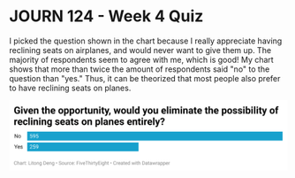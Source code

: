 <h1> JOURN 124 - Week 4 Quiz</h1>
I picked the question shown in the chart because I really appreciate having reclining seats on airplanes, and would never want to give them up. The majority of respondents seem to agree with me, which is good! My chart shows that more than twice the amount of respondents said "no" to the question than "yes." Thus, it can be theorized that most people also prefer to have reclining seats on planes. 

![Bar chart showing answers to the question, "Given the opportunity, would you eliminate the possibility of reclining seats on planes entirely?" The bar for "no" is more than twice the length of the bar for "yes."](NGdsx-given-the-opportunity-would-you-eliminate-the-possibility-of-reclining-seats-on-planes-entirely-.png)
